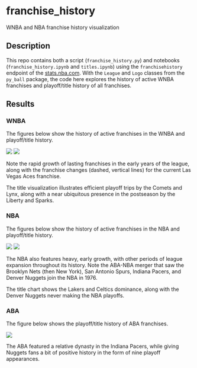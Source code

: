 # franchise_history
WNBA and NBA franchise history visualization

## Description

This repo contains both a script (`franchise_history.py`) and notebooks (`franchise_history.ipynb` and `titles.ipynb`) using the `franchisehistory` endpoint of the [stats.nba.com](https://stats.nba.com). With the `League` and `Logo` classes from the `py_ball` package, the code here explores the history of active WNBA franchises and playoff/title history of all franchises.

## Results

### WNBA

The figures below show the history of active franchises in the WNBA and playoff/title history.

![](images/wnba.png) ![](images/wnba_titles.png)

Note the rapid growth of lasting franchises in the early years of the league, along with the franchise changes (dashed, vertical lines) for the current Las Vegas Aces franchise.

The title visualization illustrates efficient playoff trips by the Comets and Lynx, along with a near ubiquitous presence in the postseason by the Liberty and Sparks.

### NBA

The figures below show the history of active franchises in the NBA and playoff/title history.

![](images/nba.png) ![](images/nba_titles.png)

The NBA also features heavy, early growth, with other periods of league expansion throughout its history. Note the ABA-NBA merger that saw the Brooklyn Nets (then New York), San Antonio Spurs, Indiana Pacers, and Denver Nuggets join the NBA in 1976. 

The title chart shows the Lakers and Celtics dominance, along with the Denver Nuggets never making the NBA playoffs.

### ABA

The figure below shows the playoff/title history of ABA franchises.

![](images/aba_titles.png)

The ABA featured a relative dynasty in the Indiana Pacers, while giving Nuggets fans a bit of positive history in the form of nine playoff appearances.
